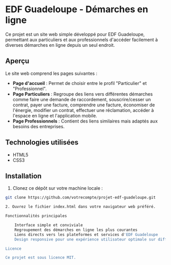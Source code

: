# EDF Guadeloupe - Démarches en ligne

Ce projet est un site web simple développé pour EDF Guadeloupe, permettant aux particuliers et aux professionnels d'accéder facilement à diverses démarches en ligne depuis un seul endroit.

## Aperçu

Le site web comprend les pages suivantes :

- **Page d'accueil** : Permet de choisir entre le profil "Particulier" et "Professionnel".
- **Page Particuliers** : Regroupe des liens vers différentes démarches comme faire une demande de raccordement, souscrire/cesser un contrat, payer une facture, comprendre une facture, économiser de l'énergie, modifier un contrat, effectuer une réclamation, accéder à l'espace en ligne et l'application mobile.
- **Page Professionnels** : Contient des liens similaires mais adaptés aux besoins des entreprises.

## Technologies utilisées

- HTML5
- CSS3

## Installation

1. Clonez ce dépôt sur votre machine locale :

```bash
git clone https://github.com/votrecompte/projet-edf-guadeloupe.git

2. Ouvrez le fichier index.html dans votre navigateur web préféré.

Fonctionnalités principales

    Interface simple et conviviale
    Regroupement des démarches en ligne les plus courantes
    Liens directs vers les plateformes et services d'EDF Guadeloupe
    Design responsive pour une expérience utilisateur optimale sur différents appareils

Licence

Ce projet est sous licence MIT.
